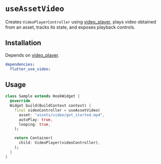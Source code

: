 # `useAssetVideo`

Creates `VideoPlayerController` using [video_player](https://pub.dev/packages/video_player), plays video obtained from an asset, tracks its state, and exposes playback controls.

## Installation

Depends on [video_player](https://pub.dev/packages/video_player).

```yaml
dependencies:
  flutter_use_video: 
```

## Usage

```dart
class Sample extends HookWidget {
  @override
  Widget build(BuildContext context) {
    final videoController = useAssetVideo(
      asset: "assets/video/get_started.mp4",
      autoPlay: true,
      looping: true,
    );

    return Container(
      child: VideoPlayer(videoController),
    );
  }
}
```
